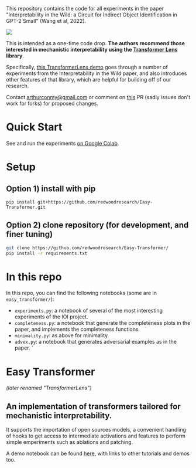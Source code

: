 This repository contains the code for all experiments in the paper "Interpretability in the Wild: a Circuit for Indirect Object Identification in GPT-2 Small" (Wang et al, 2022).

<img src="https://i.imgur.com/iptFVBc.png">

This is intended as a one-time code drop. <b>The authors recommend those interested in mechanistic interpretability using the <a href="https://github.com/TransformerLensOrg/TransformerLens">Transformer Lens</a> library</b>. 

Specifically, <a href="https://colab.research.google.com/github/TransformerLensOrg/TransformerLens/blob/main/demos/Main_Demo.ipynb">this TransformerLens demo</a> goes through a number of experiments from the Interpretability in the Wild paper, and also introduces other features of that library, which are helpful for building off of our research.

Contact arthurconmy@gmail.com or comment on <a href="https://github.com/redwoodresearch/Easy-Transformer/pull/8">this</a> PR (sadly issues don't work for forks) for proposed changes.

# Quick Start

See and run the experiments <a href="https://colab.research.google.com/drive/1n4Wgulv5ev5rgRUL7ypOw0odga9LEWHA?usp=sharing">on Google Colab</a>.

# Setup

## Option 1) install with pip

```
pip install git+https://github.com/redwoodresearch/Easy-Transformer.git
```

## Option 2) clone repository (for development, and finer tuning)

```bash
git clone https://github.com/redwoodresearch/Easy-Transformer/
pip install -r requirements.txt
```

# In this repo

In this repo, you can find the following notebooks (some are in `easy_transformer/`):

* `experiments.py`: a notebook of several of the most interesting experiments of the IOI project.
* `completeness.py`: a notebook that generate the completeness plots in the paper, and implements the completeness functions.
* `minimality.py`: as above for minimality.
* `advex.py`: a notebook that generates adversarial examples as in the paper.
`
# Easy Transformer

<i>(later renamed "TransformerLens")</i>

## An implementation of transformers tailored for mechanistic interpretability.

It supports the importation of open sources models, a convenient handling of hooks to get access to intermediate activations and features to perform simple emperiments such as ablations and patching.

A demo notebook can be found [here](https://colab.research.google.com/github/TransformerLensOrg/TransformerLens/blob/main/demos/Main_Demo.ipynb), with links to other tutorials and demos too.
